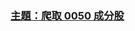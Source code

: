 ### [主題：爬取 0050 成分股](https://github.com/yuning-lin/SideProjects/blob/main/WebCrawler/Crawling_0050ConstituentStocks.ipynb)

